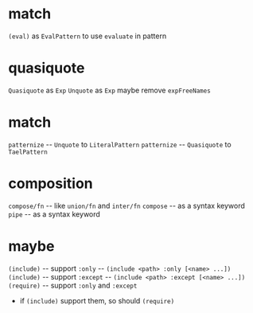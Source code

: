 # match

`(eval)` as `EvalPattern` to use `evaluate` in pattern

# quasiquote

`Quasiquote` as `Exp`
`Unquote` as `Exp`
maybe remove `expFreeNames`

# match

`patternize` -- `Unquote` to `LiteralPattern`
`patternize` -- `Quasiquote` to `TaelPattern`

# composition

`compose/fn` -- like `union/fn` and `inter/fn`
`compose` -- as a syntax keyword
`pipe` -- as a syntax keyword

# maybe

`(include)` -- support `:only` -- `(include <path> :only [<name> ...])`
`(include)` -- support `:except` -- `(include <path> :except [<name> ...])`
`(require)` -- support `:only` and `:except`
- if `(include)` support them, so should `(require)`

